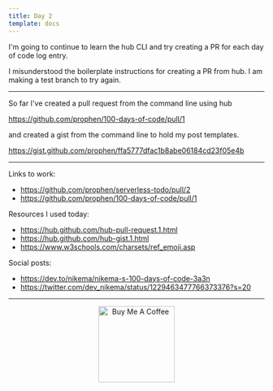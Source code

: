 ```yaml
---
title: Day 2
template: docs
---
```


I'm going to continue to learn the hub CLI and try creating a PR for each day of code log entry. 

I misunderstood the boilerplate instructions for creating a PR from hub. I am making a test branch to try again.

*****
So far I've created a pull request from the command line using hub

https://github.com/prophen/100-days-of-code/pull/1

and created a gist from the command line to hold my post templates.

https://gist.github.com/prophen/ffa5777dfac1b8abe06184cd23f05e4b

****

Links to work:
- https://github.com/prophen/serverless-todo/pull/2
- https://github.com/prophen/100-days-of-code/pull/1

Resources I used today:
- https://hub.github.com/hub-pull-request.1.html
- https://hub.github.com/hub-gist.1.html
- https://www.w3schools.com/charsets/ref_emoji.asp

Social posts:
- https://dev.to/nikema/nikema-s-100-days-of-code-3a3n
- https://twitter.com/dev_nikema/status/1229463477766373376?s=20


****

<p align="center"> <a href="https://www.buymeacoffee.com/nikema" target="_blank"><img src="https://cdn.buymeacoffee.com/buttons/default-orange.png" alt="Buy Me A Coffee" width="150px"></a></center></p>

